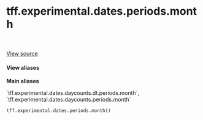 <div itemscope itemtype="http://developers.google.com/ReferenceObject">
<meta itemprop="name" content="tff.experimental.dates.periods.month" />
<meta itemprop="path" content="Stable" />
</div>

# tff.experimental.dates.periods.month

<!-- Insert buttons and diff -->

<table class="tfo-notebook-buttons tfo-api" align="left">
</table>

<a target="_blank" href="https://github.com/google/tf-quant-finance/blob/master/tf_quant_finance/experimental/dates/periods.py">View source</a>





<section class="expandable">
  <h4 class="showalways">View aliases</h4>
  <p>
<b>Main aliases</b>
<p>`tff.experimental.dates.daycounts.dt.periods.month`, `tff.experimental.dates.daycounts.periods.month`</p>
</p>
</section>

```python
tff.experimental.dates.periods.month()
```



<!-- Placeholder for "Used in" -->
